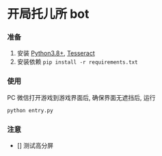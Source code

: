 # 开局托儿所 bot

### 准备

1. 安装 [Python3.8+](https://www.python.org/downloads/), [Tesseract](https://github.com/tesseract-ocr/tesseract?tab=readme-ov-file#installing-tesseract)
2. 安装依赖 `pip install -r requirements.txt`

### 使用

PC 微信打开游戏到游戏界面后, 确保界面无遮挡后, 运行

```bash
python entry.py
```

### 注意

- [] 测试高分屏
